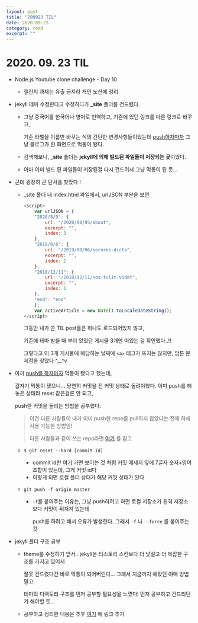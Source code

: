 ```yaml
---
layout: post
title: "200923 TIL" 
date: 2020-09-23
category: read 
excerpt: ""
---
```


# 2020. 09. 23 TIL

* Node.js Youtube clone challenge - Day 10
  
  * 챌린지 과제는 유출 금지라 개인 노션에 정리
  
* jekyll 테마 수정한다고 수정하다가 **_site** 폴더를 건드렸다.

  * 그냥 중국어를 한국어나 영어로 번역하고, 기존에 있던 링크를 다른 링크로 바꾸고,

    기존 라벨을 이름만 바꾸는 식의 간단한 변경사항들이었는데 [push하자마자](#revert-commits)<a id="revert-commits-anchor"></a>  그냥 블로그가 흰 화면으로 먹통이 됐다.

  * 검색해보니, **_site** 폴더는 **jekyll에 의해 빌드된 파일들이 저장되는 곳**이었다.

  * 아마 이미 빌드 된 파일들이 저장된걸 다시 건드려서 그냥 먹통이 된 듯...

* 근데 굉장히 큰 단서를 찾았다 !

  * _site 폴더 내 index.html 파일에서, urlJSON 부분을 보면

    ```javascript
    <script>
        var urlJSON = {
        "2020/8/5": {
            url: "/2020/08/05/about",
            excerpt: "",
            index: 3
        },
        "2019/8/6": {
            url: "/2019/08/06/sorores-dicta",
            excerpt: "",
            index: 2
        },
        "2018/12/11": {
            url: "/2018/12/11/nos-tulit-videt",
            excerpt: "",
            index: 1
        },
        "end": "end"
        };
        var activeArticle = new Date().toLocaleDateString();
    </script>
    ```

    그동안 내가 쓴 TIL post들은 하나도 로드되어있지 않고, 

    기존에 테마 받을 때 부터 있었던 게시물 3개만 떠있는 걸 확인했다..!! 

    그렇다고 이 3개 게시물에 해당하는 날짜에 `<a>` 태그가 뜨지는 않지만, 암튼 문제점을 찾았다 ^__^v

* <a id="revert-commits"></a> 아까 [push를 하자마자](#revert-commits-anchor) 먹통이 됐다고 했는데,

  갑자기 먹통이 됐으니... 당연히 커밋을 전 커밋 상태로 돌려야했다. 이미 push를 해 놓은 상태라 reset 같은걸론 안 되고,

  push한 커밋을 돌리는 방법을 공부했다.

  > 이건 다른 사람들이 내가 이미 push한 repo를 pull하지 않았다는 전제 하에 사용 가능한 방법임!
  >
  > 다른 사람들과 같이 쓰는 repo라면 [여기](https://jupiny.com/2019/03/19/revert-commits-in-remote-repository/) 를 참고

  * `$ git reset --hard [commit id]`

    * commit id란 [여기](https://github.com/iamcho2/iamcho2.github.io/commits/master) 가면 보이는 것 처럼 커밋 메세지 옆에 7글자 숫자+영어 조합이 있는데, 그게 커밋 id다
    * 이렇게 되면 로컬 폴더 상태가 해당 커밋 상태가 된다

  * `git push -f origin master`

    * `-f`를 붙여주는 이유는, 그냥 push하려고 하면 로컬 저장소가 원격 저장소보다 커밋이 뒤쳐져 있는데

      push를 하려고 해서 오류가 발생한다. 그래서 `-f` 나 `--force` 를 붙여주는 것

* jekyll 폴더 구조 공부

  * theme를 수정하기 앞서.. jekyll은 티스토리 스킨보다 더 낯설고 더 복잡한 구조를 가지고 있어서

    잘못 건드렸다간 바로 먹통이 되어버린다... 그래서 지금까지 해왔던 야매 방법 말고

    테마의 디렉토리 구조를 먼저 공부할 필요성을 느꼈다! 먼저 공부하고 건드리던가 해야할 듯...

  * 공부하고 정리한 내용은 추후 [여기]() 에 링크 추가

